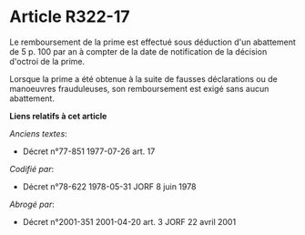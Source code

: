 # Article R322-17

Le remboursement de la prime est effectué sous déduction d'un abattement de 5 p. 100 par an à compter de la date de
notification de la décision d'octroi de la prime.

Lorsque la prime a été obtenue à la suite de fausses déclarations ou de manoeuvres frauduleuses, son remboursement est exigé
sans aucun abattement.

**Liens relatifs à cet article**

_Anciens textes_:

  - Décret n°77-851 1977-07-26 art. 17

_Codifié par_:

  - Décret n°78-622 1978-05-31 JORF 8 juin 1978

_Abrogé par_:

  - Décret n°2001-351 2001-04-20 art. 3 JORF 22 avril 2001
